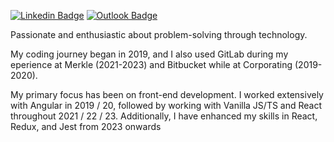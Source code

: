 [![Linkedin Badge](https://img.shields.io/badge/-Enzo%20Marzo-blue?style=flat-square&logo=Linkedin&logoColor=white&link=https://www.linkedin.com/in/enzocmarzo/)](https://www.linkedin.com/in/enzocmarzo/)
[![Outlook Badge](https://img.shields.io/badge/-enzomarzo@hotmail.com-0078D4?style=flat-square&logo=microsoft-outlook&logoColor=white&link=mailto:enzomarzo@hotmail.com)](mailto:enzomarzo@hotmail.com)

Passionate and enthusiastic about problem-solving through technology.

My coding journey began in 2019, and I also used GitLab during my eperience at Merkle (2021-2023) and Bitbucket while at Corporating (2019-2020).

My primary focus has been on front-end development. I worked extensively with Angular in 2019 / 20, followed by working with Vanilla JS/TS and React throughout 2021 / 22 / 23. Additionally, I have enhanced my skills in React, Redux, and Jest from 2023 onwards
